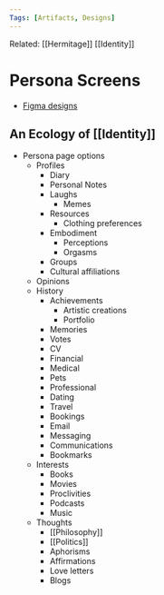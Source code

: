 ```yaml
---
Tags: [Artifacts, Designs]
---
```

Related: [[Hermitage]] [[Identity]]

# Persona Screens

- [Figma designs](https://www.figma.com/file/Dmrtu1s1SAfgYDbI52m8BW/Untitled?node-id=8%3A1001)


## An Ecology of [[Identity]]
- Persona page options
	- Profiles
		- Diary 
		- Personal Notes
		- Laughs
			- Memes
		- Resources
			- Clothing preferences
		- Embodiment
			- Perceptions
			- Orgasms
		- Groups
		- Cultural affiliations
	- Opinions
	- History
		- Achievements
			- Artistic creations
			- Portfolio
		- Memories
		- Votes
		- CV
		- Financial
		- Medical
		- Pets
		- Professional
		- Dating
		- Travel
		- Bookings
		- Email
		- Messaging 
		- Communications
		- Bookmarks
	- Interests
		- Books
		- Movies
		- Proclivities
		- Podcasts
		- Music
	- Thoughts
		- [[Philosophy]]
		- [[Politics]]
		- Aphorisms
		- Affirmations
		- Love letters
		- Blogs
